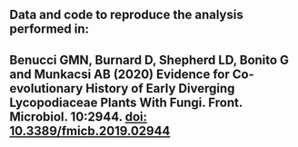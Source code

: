 ## Data and code to reproduce the analysis performed in:
## Benucci GMN, Burnard D, Shepherd LD, Bonito G and Munkacsi AB (2020) Evidence for Co-evolutionary History of Early Diverging Lycopodiaceae Plants With Fungi. Front. Microbiol. 10:2944. [doi: 10.3389/fmicb.2019.02944](https://www.frontiersin.org/articles/10.3389/fmicb.2019.02944/full)

